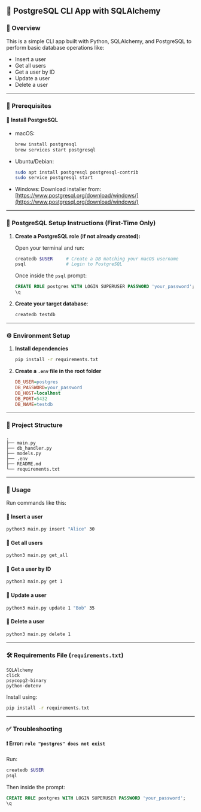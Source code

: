 ## 📘  PostgreSQL CLI App with SQLAlchemy

### 📌 Overview

This is a simple CLI app built with Python, SQLAlchemy, and PostgreSQL to perform basic database operations like:

* Insert a user
* Get all users
* Get a user by ID
* Update a user
* Delete a user

---

### 🔧 Prerequisites

#### 🐘 Install PostgreSQL

* macOS:

  ```bash
  brew install postgresql
  brew services start postgresql
  ```
* Ubuntu/Debian:

  ```bash
  sudo apt install postgresql postgresql-contrib
  sudo service postgresql start
  ```
* Windows:
  Download installer from: [https://www.postgresql.org/download/windows/](https://www.postgresql.org/download/windows/)

---

### 🔐 PostgreSQL Setup Instructions (First-Time Only)

1. **Create a PostgreSQL role (if not already created):**

   Open your terminal and run:

   ```bash
   createdb $USER     # Create a DB matching your macOS username
   psql               # Login to PostgreSQL
   ```

   Once inside the `psql` prompt:

   ```sql
   CREATE ROLE postgres WITH LOGIN SUPERUSER PASSWORD 'your_password';
   \q
   ```
2. **Create your target database**:

   ```bash
   createdb testdb
   ```

---

### ⚙️ Environment Setup
1. **Install dependencies**

   ```bash
   pip install -r requirements.txt
   ```
2. **Create a `.env` file in the root folder**

   ```ini
   DB_USER=postgres
   DB_PASSWORD=your_password
   DB_HOST=localhost
   DB_PORT=5432
   DB_NAME=testdb
   ```

---

### 📁 Project Structure

```
.
├── main.py
├── db_handler.py
├── models.py
├── .env
├── README.md
└── requirements.txt
```

---

### 🚀 Usage

Run commands like this:

#### 🔹 Insert a user

```bash
python3 main.py insert "Alice" 30
```

#### 🔹 Get all users

```bash
python3 main.py get_all
```

#### 🔹 Get a user by ID

```bash
python3 main.py get 1
```

#### 🔹 Update a user

```bash
python3 main.py update 1 "Bob" 35
```

#### 🔹 Delete a user

```bash
python3 main.py delete 1
```

---

### 🛠 Requirements File (`requirements.txt`)

```
SQLAlchemy
click
psycopg2-binary
python-dotenv
```

Install using:

```bash
pip install -r requirements.txt
```

---

### ✅ Troubleshooting

#### ❗ Error: `role "postgres" does not exist`

Run:

```bash
createdb $USER
psql
```

Then inside the prompt:

```sql
CREATE ROLE postgres WITH LOGIN SUPERUSER PASSWORD 'your_password';
\q
```
